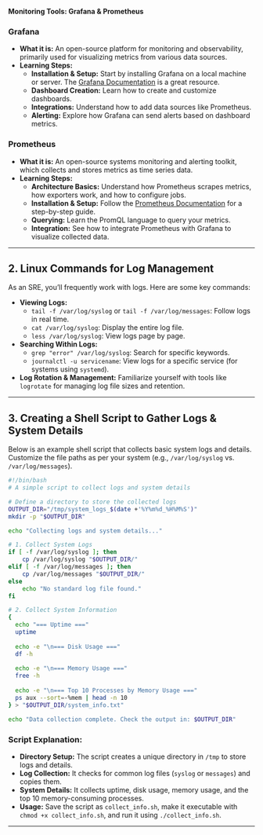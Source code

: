 **Monitoring Tools: Grafana & Prometheus**

### **Grafana**
- **What it is:** An open-source platform for monitoring and observability, primarily used for visualizing metrics from various data sources.
- **Learning Steps:**
  - **Installation & Setup:** Start by installing Grafana on a local machine or server. The [Grafana Documentation](https://grafana.com/docs/grafana/latest/) is a great resource.
  - **Dashboard Creation:** Learn how to create and customize dashboards.
  - **Integrations:** Understand how to add data sources like Prometheus.
  - **Alerting:** Explore how Grafana can send alerts based on dashboard metrics.

### **Prometheus**
- **What it is:** An open-source systems monitoring and alerting toolkit, which collects and stores metrics as time series data.
- **Learning Steps:**
  - **Architecture Basics:** Understand how Prometheus scrapes metrics, how exporters work, and how to configure jobs.
  - **Installation & Setup:** Follow the [Prometheus Documentation](https://prometheus.io/docs/introduction/overview/) for a step-by-step guide.
  - **Querying:** Learn the PromQL language to query your metrics.
  - **Integration:** See how to integrate Prometheus with Grafana to visualize collected data.

---

## 2. **Linux Commands for Log Management**

As an SRE, you’ll frequently work with logs. Here are some key commands:

- **Viewing Logs:**
  - `tail -f /var/log/syslog` or `tail -f /var/log/messages`: Follow logs in real time.
  - `cat /var/log/syslog`: Display the entire log file.
  - `less /var/log/syslog`: View logs page by page.
- **Searching Within Logs:**
  - `grep "error" /var/log/syslog`: Search for specific keywords.
  - `journalctl -u servicename`: View logs for a specific service (for systems using `systemd`).
- **Log Rotation & Management:** Familiarize yourself with tools like `logrotate` for managing log file sizes and retention.

---

## 3. **Creating a Shell Script to Gather Logs & System Details**

Below is an example shell script that collects basic system logs and details. Customize the file paths as per your system (e.g., `/var/log/syslog` vs. `/var/log/messages`).

```bash
#!/bin/bash
# A simple script to collect logs and system details

# Define a directory to store the collected logs
OUTPUT_DIR="/tmp/system_logs_$(date +'%Y%m%d_%H%M%S')"
mkdir -p "$OUTPUT_DIR"

echo "Collecting logs and system details..."

# 1. Collect System Logs
if [ -f /var/log/syslog ]; then
    cp /var/log/syslog "$OUTPUT_DIR/"
elif [ -f /var/log/messages ]; then
    cp /var/log/messages "$OUTPUT_DIR/"
else
    echo "No standard log file found."
fi

# 2. Collect System Information
{
  echo "=== Uptime ==="
  uptime
  
  echo -e "\n=== Disk Usage ==="
  df -h
  
  echo -e "\n=== Memory Usage ==="
  free -h
  
  echo -e "\n=== Top 10 Processes by Memory Usage ==="
  ps aux --sort=-%mem | head -n 10
} > "$OUTPUT_DIR/system_info.txt"

echo "Data collection complete. Check the output in: $OUTPUT_DIR"
```

### **Script Explanation:**
- **Directory Setup:** The script creates a unique directory in `/tmp` to store logs and details.
- **Log Collection:** It checks for common log files (`syslog` or `messages`) and copies them.
- **System Details:** It collects uptime, disk usage, memory usage, and the top 10 memory-consuming processes.
- **Usage:** Save the script as `collect_info.sh`, make it executable with `chmod +x collect_info.sh`, and run it using `./collect_info.sh`.

---

